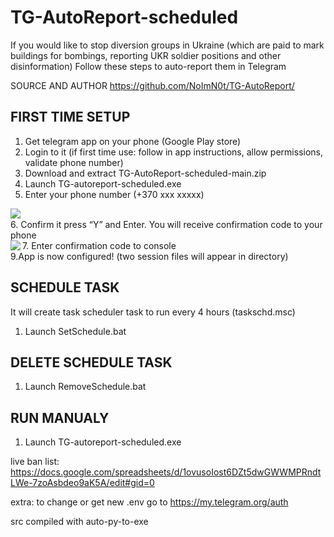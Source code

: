 # TG-AutoReport-scheduled

If you would like to stop diversion groups in Ukraine (which are paid to mark buildings for bombings, reporting UKR soldier positions and other disinformation)
Follow these steps to auto-report them in Telegram

SOURCE AND AUTHOR https://github.com/NoImN0t/TG-AutoReport/

## FIRST TIME SETUP
1. Get telegram app on your phone (Google Play store)
2. Login to it (if first time use: follow in app instructions, allow permissions, validate phone number) 	 	 	 
3. Download and extract TG-AutoReport-scheduled-main.zip
4. Launch TG-autoreport-scheduled.exe
5. Enter your phone number (+370 xxx xxxxx)
<img align="left" src="https://user-images.githubusercontent.com/20355306/156067187-c1b02ce7-3eb3-4a01-a6d7-02cf802df61e.png"/>
<br clear="left"/>
6. Confirm it press “Y” and Enter. You will receive confirmation code to your phone 
<br clear="left"/>
7. Enter confirmation code to console
<img align="left" src="https://user-images.githubusercontent.com/20355306/156067187-c1b02ce7-3eb3-4a01-a6d7-02cf802df61e.png"/> 
<br clear="left"/>
9.App is now configured! (two session files will appear in directory)

## SCHEDULE TASK
It will create task scheduler task to run every 4 hours (taskschd.msc)
1. Launch SetSchedule.bat

## DELETE SCHEDULE TASK
1. Launch RemoveSchedule.bat

## RUN MANUALY
1. Launch TG-autoreport-scheduled.exe

live ban list: https://docs.google.com/spreadsheets/d/1ovusoIost6DZt5dwGWWMPRndtLWe-7zoAsbdeo9aK5A/edit#gid=0

extra: to change or get new .env go to https://my.telegram.org/auth

src compiled with auto-py-to-exe
</p>
